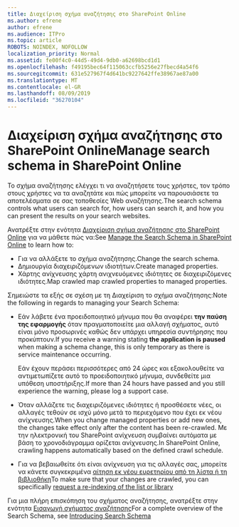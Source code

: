 ```yaml
---
title: Διαχείριση σχήμα αναζήτησης στο SharePoint Online
ms.author: efrene
author: efrene
ms.audience: ITPro
ms.topic: article
ROBOTS: NOINDEX, NOFOLLOW
localization_priority: Normal
ms.assetid: fe00f4c0-44d5-49d4-9db0-a62698bcd1d1
ms.openlocfilehash: f49195bec64f115063ccfb5256e27fbecd4a54f6
ms.sourcegitcommit: 631e527967f4d641bc9227642ffe38967ae87a00
ms.translationtype: MT
ms.contentlocale: el-GR
ms.lasthandoff: 08/09/2019
ms.locfileid: "36270104"
---
```

# <a name="manage-search-schema-in-sharepoint-online"></a><span data-ttu-id="53ef1-102">Διαχείριση σχήμα αναζήτησης στο SharePoint Online</span><span class="sxs-lookup"><span data-stu-id="53ef1-102">Manage search schema in SharePoint Online</span></span>

<span data-ttu-id="53ef1-103">Το σχήμα αναζήτησης ελέγχει τι να αναζητήσετε τους χρήστες, τον τρόπο στους χρήστες να τα αναζητάτε και πώς μπορείτε να παρουσιάσετε τα αποτελέσματα σε σας τοποθεσίες Web αναζήτησης.</span><span class="sxs-lookup"><span data-stu-id="53ef1-103">The search schema controls what users can search for, how users can search it, and how you can present the results on your search websites.</span></span> 

<span data-ttu-id="53ef1-104">Ανατρέξτε στην ενότητα [Διαχείριση σχήμα αναζήτησης στο SharePoint Online](https://docs.microsoft.com/sharepoint/manage-search-schema) για να μάθετε πώς να:</span><span class="sxs-lookup"><span data-stu-id="53ef1-104">See [Manage the Search Schema in SharePoint Online](https://docs.microsoft.com/sharepoint/manage-search-schema) to learn how to:</span></span> 
- <span data-ttu-id="53ef1-105">Για να αλλάξετε το σχήμα αναζήτησης.</span><span class="sxs-lookup"><span data-stu-id="53ef1-105">Change the search schema.</span></span>
- <span data-ttu-id="53ef1-106">Δημιουργία διαχειριζόμενων ιδιοτήτων.</span><span class="sxs-lookup"><span data-stu-id="53ef1-106">Create managed properties.</span></span>
- <span data-ttu-id="53ef1-107">Χάρτης ανίχνευσης χάρτη ανιχνευόμενες ιδιότητες σε διαχειριζόμενες ιδιότητες.</span><span class="sxs-lookup"><span data-stu-id="53ef1-107">Map crawled map crawled properties to managed properties.</span></span>

<span data-ttu-id="53ef1-108">Σημειώστε τα εξής σε σχέση με τη Διαχείριση το σχήμα αναζήτησης:</span><span class="sxs-lookup"><span data-stu-id="53ef1-108">Note the following in regards to managing your Search Schema:</span></span>

- <span data-ttu-id="53ef1-109">Εάν λάβετε ένα προειδοποιητικό μήνυμα που θα αναφέρει **την παύση της εφαρμογής** όταν πραγματοποιείτε μια αλλαγή σχήματος, αυτό είναι μόνο προσωρινές καθώς δεν υπάρχει υπηρεσία συντήρησης που προκύπτουν.</span><span class="sxs-lookup"><span data-stu-id="53ef1-109">If you receive a warning stating **the application is paused** when making a schema change, this is only temporary as there is service maintenance occurring.</span></span> 

    <span data-ttu-id="53ef1-110">Εάν έχουν περάσει περισσότερες από 24 ώρες και εξακολουθείτε να αντιμετωπίζετε αυτό το προειδοποιητικό μήνυμα, συνδεθείτε μια υπόθεση υποστήριξης.</span><span class="sxs-lookup"><span data-stu-id="53ef1-110">If more than 24 hours have passed and you still experience the warning, please log a support case.</span></span>
- <span data-ttu-id="53ef1-111">Όταν αλλάζετε τις διαχειριζόμενες ιδιότητες ή προσθέσετε νέες, οι αλλαγές τεθούν σε ισχύ μόνο μετά το περιεχόμενο που έχει εκ νέου ανίχνευσης.</span><span class="sxs-lookup"><span data-stu-id="53ef1-111">When you change managed properties or add new ones, the changes take effect only after the content has been re-crawled.</span></span> <span data-ttu-id="53ef1-112">Με την ηλεκτρονική του SharePoint ανίχνευση συμβαίνει αυτόματα με βάση το χρονοδιάγραμμα ορίζεται ανίχνευσης.</span><span class="sxs-lookup"><span data-stu-id="53ef1-112">In SharePoint Online, crawling happens automatically based on the defined crawl schedule.</span></span>
- <span data-ttu-id="53ef1-113">Για να βεβαιωθείτε ότι είναι ανίχνευση για τις αλλαγές σας, μπορείτε να κάνετε συγκεκριμένα [αίτηση εκ νέου ευρετηρίου από τη λίστα ή τη βιβλιοθήκη](https://docs.microsoft.com/sharepoint/manage-search-schema#request-re-indexing-of-a-document-library-or-list)</span><span class="sxs-lookup"><span data-stu-id="53ef1-113">To make sure that your changes are crawled, you can specifically [request a re-indexing of the list or library](https://docs.microsoft.com/sharepoint/manage-search-schema#request-re-indexing-of-a-document-library-or-list)</span></span> 

<span data-ttu-id="53ef1-114">Για μια πλήρη επισκόπηση του σχήματος αναζήτησης, ανατρέξτε στην ενότητα [Εισαγωγή σχήματος αναζήτησης](https://blogs.technet.microsoft.com/tothesharepoint/2012/11/25/introducing-search-schema-for-sharepoint-2013/)</span><span class="sxs-lookup"><span data-stu-id="53ef1-114">For a complete overview of the Search Schema, see [Introducing Search Schema](https://blogs.technet.microsoft.com/tothesharepoint/2012/11/25/introducing-search-schema-for-sharepoint-2013/)</span></span> 


